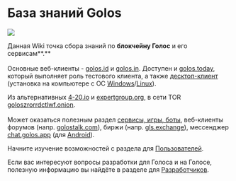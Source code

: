 # База знаний Golos

[![](https://raw.githubusercontent.com/golos-blockchain/wiki/master/golos\_logo.png)](https://golos.id/)

Данная Wiki точка сбора знаний по **блокчейну Голос** и его сервисам**.**\
\
Основные веб-клиенты - [golos.id](https://golos.id/) и [golos.in](https://golos.in/). Доступен и [golos.today](https://golos.today/), который выполняет роль тестового клиента, а также [десктоп-клиент](https://golos.id/ru--golos/@lex/alternativnyi-klient-blogov-golos-desktop-izmeneniya-v-tredakh-kommentariev) (установка на компьютере с ОС [Windows](https://files.golos.app/desktop-windows/)/[Linux](https://files.golos.app/desktop-linux/)).&#x20;

Из альтернативных [4-20.io](https://4-20.io/) и [expertgroup.org](https://expertgroup.org/), в сети TOR [goloszrorrdctlwf.onion](http://goloszrorrdctlwf.onion).\
\
Может оказаться полезным раздел [сервисы, игры, боты](https://golos.id/services), веб-клиенты форумов (напр. [golostalk.com](https://golostalk.com/)), биржи (напр. [gls.exchange](https://gls.exchange/)), мессенджер [chat.golos.app](https://chat.golos.app) (для [Android](https://golos.id/ru--golos/@lex/messendzher-na-android-a-takzhe-v-golos-desktop-versii-kontenta-posty-dlya-podpischikov)).

Начните изучение возможностей с раздела для [Пользователей](users/welcome/).

Если вас интересуют вопросы разработки для Голоса и на Голосе, полезную информацию вы найдёте в разделе для [Разработчиков](developers/basics/).
